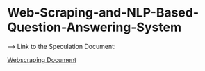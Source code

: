 # Web-Scraping-and-NLP-Based-Question-Answering-System

--> Link to the Speculation Document:

[Webscraping Document](https://docs.google.com/document/d/1TaU3F5vPhzmhvdBaMNm04YHC0SXJWEYFsyU_H8OTkZY/edit?tab=t.0)
